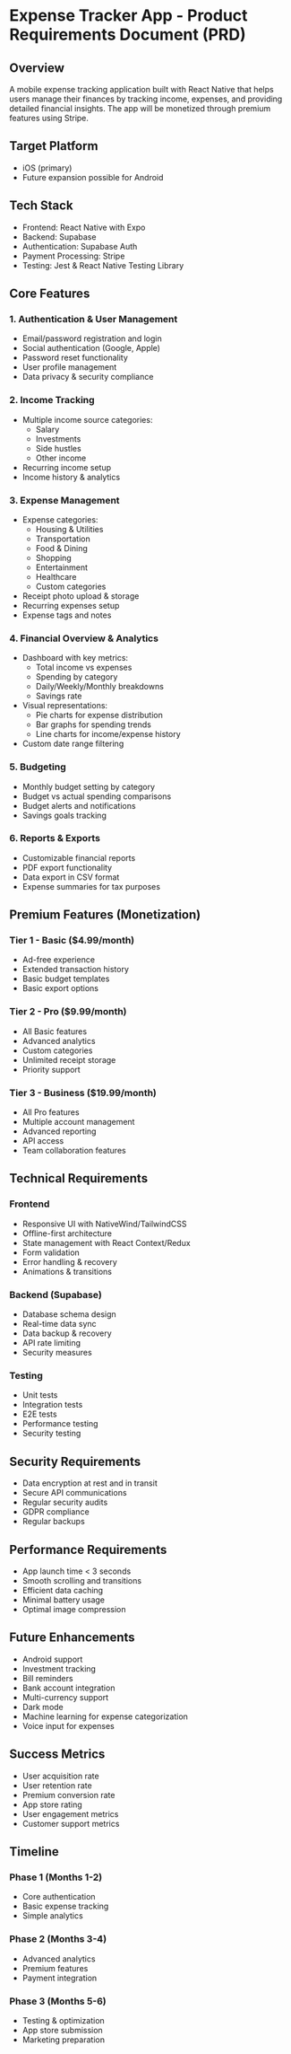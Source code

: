 # Expense Tracker App - Product Requirements Document (PRD)

## Overview

A mobile expense tracking application built with React Native that helps users manage their finances by tracking income, expenses, and providing detailed financial insights. The app will be monetized through premium features using Stripe.

## Target Platform

- iOS (primary)
- Future expansion possible for Android

## Tech Stack

- Frontend: React Native with Expo
- Backend: Supabase
- Authentication: Supabase Auth
- Payment Processing: Stripe
- Testing: Jest & React Native Testing Library

## Core Features

### 1. Authentication & User Management

- Email/password registration and login
- Social authentication (Google, Apple)
- Password reset functionality
- User profile management
- Data privacy & security compliance

### 2. Income Tracking

- Multiple income source categories:
  - Salary
  - Investments
  - Side hustles
  - Other income
- Recurring income setup
- Income history & analytics

### 3. Expense Management

- Expense categories:
  - Housing & Utilities
  - Transportation
  - Food & Dining
  - Shopping
  - Entertainment
  - Healthcare
  - Custom categories
- Receipt photo upload & storage
- Recurring expenses setup
- Expense tags and notes

### 4. Financial Overview & Analytics

- Dashboard with key metrics:
  - Total income vs expenses
  - Spending by category
  - Daily/Weekly/Monthly breakdowns
  - Savings rate
- Visual representations:
  - Pie charts for expense distribution
  - Bar graphs for spending trends
  - Line charts for income/expense history
- Custom date range filtering

### 5. Budgeting

- Monthly budget setting by category
- Budget vs actual spending comparisons
- Budget alerts and notifications
- Savings goals tracking

### 6. Reports & Exports

- Customizable financial reports
- PDF export functionality
- Data export in CSV format
- Expense summaries for tax purposes

## Premium Features (Monetization)

### Tier 1 - Basic ($4.99/month)

- Ad-free experience
- Extended transaction history
- Basic budget templates
- Basic export options

### Tier 2 - Pro ($9.99/month)

- All Basic features
- Advanced analytics
- Custom categories
- Unlimited receipt storage
- Priority support

### Tier 3 - Business ($19.99/month)

- All Pro features
- Multiple account management
- Advanced reporting
- API access
- Team collaboration features

## Technical Requirements

### Frontend

- Responsive UI with NativeWind/TailwindCSS
- Offline-first architecture
- State management with React Context/Redux
- Form validation
- Error handling & recovery
- Animations & transitions

### Backend (Supabase)

- Database schema design
- Real-time data sync
- Data backup & recovery
- API rate limiting
- Security measures

### Testing

- Unit tests
- Integration tests
- E2E tests
- Performance testing
- Security testing

## Security Requirements

- Data encryption at rest and in transit
- Secure API communications
- Regular security audits
- GDPR compliance
- Regular backups

## Performance Requirements

- App launch time < 3 seconds
- Smooth scrolling and transitions
- Efficient data caching
- Minimal battery usage
- Optimal image compression

## Future Enhancements

- Android support
- Investment tracking
- Bill reminders
- Bank account integration
- Multi-currency support
- Dark mode
- Machine learning for expense categorization
- Voice input for expenses

## Success Metrics

- User acquisition rate
- User retention rate
- Premium conversion rate
- App store rating
- User engagement metrics
- Customer support metrics

## Timeline

### Phase 1 (Months 1-2)

- Core authentication
- Basic expense tracking
- Simple analytics

### Phase 2 (Months 3-4)

- Advanced analytics
- Premium features
- Payment integration

### Phase 3 (Months 5-6)

- Testing & optimization
- App store submission
- Marketing preparation
